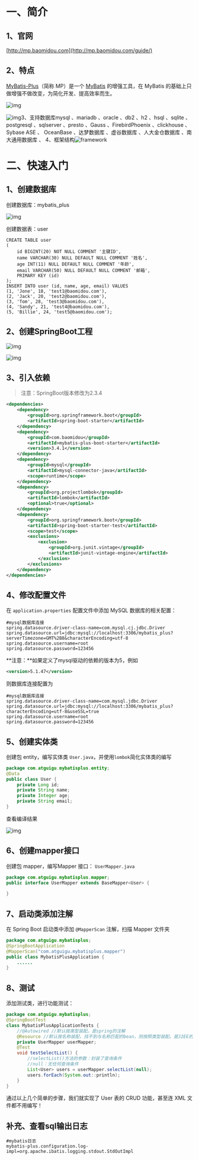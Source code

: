 # **一、简介**

## 1、官网

[http://mp.baomidou.com](http://mp.baomidou.com/guide/)

## 2、特点

[MyBatis-Plus](https://github.com/baomidou/mybatis-plus)（简称 MP）是一个 [MyBatis](http://www.mybatis.org/mybatis-3/) 的增强工具，在 MyBatis 的基础上只做增强不做改变，为简化开发、提高效率而生。

![img](../../images/8243a73e-92f7-48d5-8da6-e12db25eb6ff.jpg)

![img](../../images/164a3436-f587-4c6b-b392-150b01a61e34.png)3、支持数据库mysql 、mariadb 、oracle 、db2 、h2 、hsql 、sqlite 、postgresql 、sqlserver 、presto 、Gauss 、FirebirdPhoenix 、clickhouse 、Sybase ASE 、 OceanBase 、达梦数据库 、虚谷数据库 、人大金仓数据库 、南大通用数据库 、
4、框架结构![framework](../../images/0.9764681929112536.png)

# 二、快速入门

## 1、创建数据库

创建数据库：mybatis_plus

![img](../../images/a4b87eb9-cbba-456a-b21a-b4ed3b80a25c.png)





创建数据表：user

```mysql
CREATE TABLE user
(
    id BIGINT(20) NOT NULL COMMENT '主键ID',
    name VARCHAR(30) NULL DEFAULT NULL COMMENT '姓名',
    age INT(11) NULL DEFAULT NULL COMMENT '年龄',
    email VARCHAR(50) NULL DEFAULT NULL COMMENT '邮箱',
    PRIMARY KEY (id)
);
INSERT INTO user (id, name, age, email) VALUES
(1, 'Jone', 18, 'test1@baomidou.com'),
(2, 'Jack', 20, 'test2@baomidou.com'),
(3, 'Tom', 28, 'test3@baomidou.com'),
(4, 'Sandy', 21, 'test4@baomidou.com'),
(5, 'Billie', 24, 'test5@baomidou.com');
```



## **2、创建SpringBoot工程**

![img](../../images/a7a445f4-ddba-4ab4-b5f3-9ddd075cef5c.png)

![img](../../images/3abd24c0-ae99-4a10-87fa-325f856663d5.png)

## 3、引入依赖

> 注意：SpringBoot版本修改为2.3.4

```xml
<dependencies>
    <dependency>
        <groupId>org.springframework.boot</groupId>
        <artifactId>spring-boot-starter</artifactId>
    </dependency>
    <dependency>
        <groupId>com.baomidou</groupId>
        <artifactId>mybatis-plus-boot-starter</artifactId>
        <version>3.4.1</version>
    </dependency>
    <dependency>
        <groupId>mysql</groupId>
        <artifactId>mysql-connector-java</artifactId>
        <scope>runtime</scope>
    </dependency>
    <dependency>
        <groupId>org.projectlombok</groupId>
        <artifactId>lombok</artifactId>
        <optional>true</optional>
    </dependency>
    <dependency>
        <groupId>org.springframework.boot</groupId>
        <artifactId>spring-boot-starter-test</artifactId>
        <scope>test</scope>
        <exclusions>
            <exclusion>
                <groupId>org.junit.vintage</groupId>
                <artifactId>junit-vintage-engine</artifactId>
            </exclusion>
        </exclusions>
    </dependency>
</dependencies>
```



## **4、修改配置文件**

在 `application.properties` 配置文件中添加 MySQL 数据库的相关配置：

```properties
#mysql数据库连接
spring.datasource.driver-class-name=com.mysql.cj.jdbc.Driver
spring.datasource.url=jdbc:mysql://localhost:3306/mybatis_plus?serverTimezone=GMT%2B8&characterEncoding=utf-8
spring.datasource.username=root
spring.datasource.password=123456
```

**注意：**如果定义了mysql驱动的依赖的版本为5，例如

```xml
<version>5.1.47</version>
```

则数据库连接配置为

```properties
#mysql数据库连接
spring.datasource.driver-class-name=com.mysql.jdbc.Driver
spring.datasource.url=jdbc:mysql://localhost:3306/mybatis_plus?characterEncoding=utf-8&useSSL=true
spring.datasource.username=root
spring.datasource.password=123456
```



## 5、创建实体类

创建包 entity，编写实体类 `User.java`，并使用`lombok`简化实体类的编写

```java
package com.atguigu.mybatisplus.entity;
@Data
public class User {
    private Long id;
    private String name;
    private Integer age;
    private String email;
}
```

查看编译结果

![img](../../images/d4e6f667-b630-474a-b743-9d4cea9731fd.jpg)

## 6、创建mapper接口

创建包 mapper，编写Mapper 接口： `UserMapper.java`

```java
package com.atguigu.mybatisplus.mapper;
public interface UserMapper extends BaseMapper<User> {
    
}
```

## 7、启动类添加注解

在 Spring Boot 启动类中添加 `@MapperScan` 注解，扫描 Mapper 文件夹

```java
package com.atguigu.mybatisplus;
@SpringBootApplication
@MapperScan("com.atguigu.mybatisplus.mapper")
public class MybatisPlusApplication {
    ......
}
```

## 8、测试

添加测试类，进行功能测试：

```java
package com.atguigu.mybatisplus;
@SpringBootTest
class MybatisPlusApplicationTests {
    //@Autowired //默认按类型装配。是spring的注解
    @Resource //默认按名称装配，找不到与名称匹配的bean，则按照类型装配。是J2EE的注解
    private UserMapper userMapper;
    @Test
    void testSelectList() {
        //selectList()方法的参数：封装了查询条件
        //null：无任何查询条件
        List<User> users = userMapper.selectList(null);
        users.forEach(System.out::println);
    }
}
```

通过以上几个简单的步骤，我们就实现了 User 表的 CRUD 功能，甚至连 XML 文件都不用编写！



## 补充、查看sql输出日志

```properties
#mybatis日志
mybatis-plus.configuration.log-impl=org.apache.ibatis.logging.stdout.StdOutImpl
```

